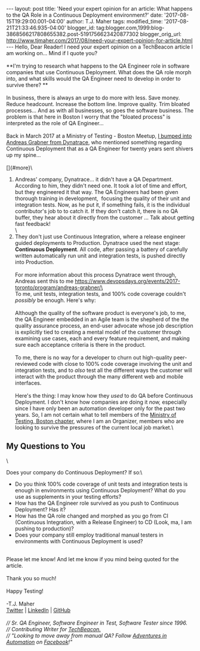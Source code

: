 \-\-- layout: post title: \'Need your expert opinion for an article:
What happens to the QA Role in a Continuous Deployment environment?\'
date: \'2017-08-15T19:29:00.001-04:00\' author: T.J. Maher tags:
modified\_time: \'2017-08-21T21:33:46.935-04:00\' blogger\_id:
tag:blogger.com,1999:blog-3868566217808655382.post-5191756623420877302
blogger\_orig\_url:
http://www.tjmaher.com/2017/08/need-your-expert-opinion-for-article.html
\-\-- Hello, Dear Reader! I need your expert opinion on a TechBeacon
article I am working on\... Mind if I quote you?\
\
**I\'m trying to research what happens to the QA Engineer role in
software companies that use Continuous Deployment. What does the QA role
morph into, and what skills would the QA Engineer need to develop in
order to survive there? **\
\
In business, there is always an urge to do more with less. Save money.
Reduce headcount. Increase the bottom line. Improve quality. Trim
bloated processes\... And as with all businesses, so goes the software
business. The problem is that here in Boston I worry that the \"bloated
process\" is interpreted as the role of QA Engineer\...\
\
Back in March 2017 at a Ministry of Testing - Boston Meetup, [I bumped
into Andreas Grabner from
Dynatrace](http://www.tjmaher.com/2017/03/how-to-signal-that-build-is-broken-look.html),
who mentioned something regarding Continuous Deployment that as a QA
Engineer for twenty years sent shivers up my spine\...\
\
[]{#more}\
1) Andreas\' company, Dynatrace\... it didn\'t have a QA Department.
According to him, they didn\'t need one. It took a lot of time and
effort, but they engineered it that way. The QA Engineers had been given
thorough training in development,  focusing the quality of their unit
and integration tests. Now, as he put it, if something fails, it is the
individual contributor\'s job to to catch it. If they don\'t catch it,
there is no QA buffer, they hear about it directly from the customer
\... Talk about getting fast feedback!\
\
2) They don\'t just use Continuous Integration, where a release engineer
guided deployments to Production. Dynatrace used the next stage:
**Continuous Deployment**. All code, after passing a battery of
carefully written automatically run unit and integration tests, is
pushed directly into Production.\
\
For more information about this process Dynatrace went through, Andreas
sent this to
me https://www.devopsdays.org/events/2017-toronto/program/andreas-grabner/\
\
To me, unit tests, integration tests, and 100% code coverage couldn\'t
*possibly* be enough. Here\'s why:\
\
Although the quality of the software product is everyone\'s job, to me,
the QA Engineer embedded in an Agile team is the shepherd of the the
quality assurance process, an end-user advocate whose job description is
explicitly tied to creating a mental model of the customer through
examining use cases, each and every feature requirement, and making sure
each acceptance criteria is there in the product.\
\
To me, there is no way for a developer to churn out high-quality
peer-reviewed code with close to 100% code coverage involving the unit
and integration tests, and to *also* test all the different ways the
customer will interact with the product through the many different web
and mobile interfaces.  \
\
Here\'s the thing: I may know how they *used* to do QA before Continuous
Deployment. I don\'t know how companies are doing it *now,* especially
since I have only been an automation developer only for the past two
years. So, I am not certain what to tell members of the [Ministry of
Testing, Boston
chapter](https://www.meetup.com/ministry-of-testing-boston/), where I am
an Organizer, members who are looking to survive the pressures of the
current local job market.\

 **My Questions to You**
------------------------

<div>

\

</div>

Does your company do Continuous Deployment? If so:\

-   Do you think 100% code coverage of unit tests and integration tests
    is enough in environments using Continuous Deployment? What do you
    use as supplements in your testing efforts?
-   How has the QA Engineer role survived as you push to Continuous
    Deployment? Has it? 
-   How has the QA role changed and morphed as you go from CI
    (Continuous Integration, with a Release Engineer) to CD (Look, ma, I
    am pushing to production)? 
-   Does your company still employ traditional manual testers in
    environments with Continuous Deployment is used?

\
Please let me know! And let me know if you mind being quoted for the
article.\
\
Thank you so much!\
\
Happy Testing!\
\
-T.J. Maher\
[Twitter](https://twitter.com/tjmaher1) \| [LinkedIn](https://www.linkedin.com/in/tjmaher1) \| [GitHub](https://github.com/tjmaher)\
\
*// Sr. QA Engineer, Software Engineer in Test, Software Tester since
1996.\
// Contributing Writer
for [TechBeacon.](http://techbeacon.com/contributors/thomas-maher)\
// \"Looking to move away from manual QA? Follow [Adventures in
Automation](http://www.tjmaher.com/) on
[Facebook](https://www.facebook.com/AdventuresInAutomation/)!\"*
